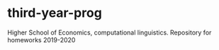 # third-year-prog
Higher School of Economics, computational linguistics. Repository for homeworks 2019-2020
